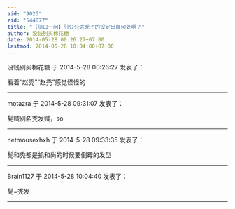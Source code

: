 ```yaml
---
aid: "9025"
zid: "544077"
title: "【随口一问】引公公这秃子的设定出自何处啊？"
author: 没钱别买棉花糖
date: 2014-05-28 00:26:27+07:00
lastmod: 2014-05-28 10:04:00+07:00
---
```


没钱别买棉花糖 于 2014-5-28 00:26:27 发表了：

看着“赵秃”“赵秃”感觉怪怪的

---

motazra 于 2014-5-28 09:31:07 发表了：

髡贼别名秃发贼，so

---

netmousexhxh 于 2014-5-28 09:33:35 发表了：

髡和秃都是抓和尚的时候要倒霉的发型

---

Brain1127 于 2014-5-28 10:04:40 发表了：

髡=秃发

---
